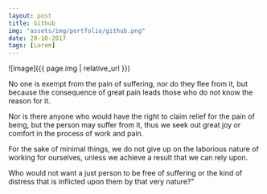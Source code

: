```yaml
---
layout: post
title: Github
img: "assets/img/portfolio/github.png"
date: 20-10-2017
tags: [Lorem]
---
```


![image]({{ page.img | relative_url }})

No one is exempt from the pain of suffering, nor do they flee from it, but because the consequence of great pain leads those who do not know the reason for it.

Nor is there anyone who would have the right to claim relief for the pain of being, but the person may suffer from it, thus we seek out great joy or comfort in the process of work and pain.

For the sake of minimal things, we do not give up on the laborious nature of working for ourselves, unless we achieve a result that we can rely upon.

Who would not want a just person to be free of suffering or the kind of distress that is inflicted upon them by that very nature?"

